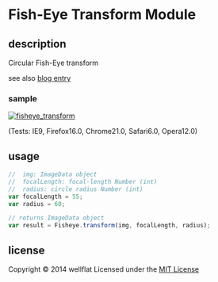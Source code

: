 # Fish-Eye Transform Module

## description

Circular Fish-Eye transform

see also [blog entry][entry]

### sample
[![fisheye_transform](http://rest-term.com/labs/repos/images/fisheye_transform.jpg)](http://rest-term.com/labs/html5/fisheye.html)

(Tests: IE9, Firefox16.0, Chrome21.0, Safari6.0, Opera12.0)

## usage

```js
//  img: ImageData object
//  focalLength: focal-length Number (int)
//  radius: circle radius Number (int)
var focalLength = 55;
var radius = 60;

// returns ImageData object
var result = Fisheye.transform(img, focalLength, radius);

```

license
----------
Copyright &copy; 2014 wellflat Licensed under the [MIT License][MIT]

[FishEye]: http://rest-term.com/labs/html5/fisheye.html
[MIT]: http://www.opensource.org/licenses/mit-license.php
[entry]: http://rest-term.com/archives/2991/
